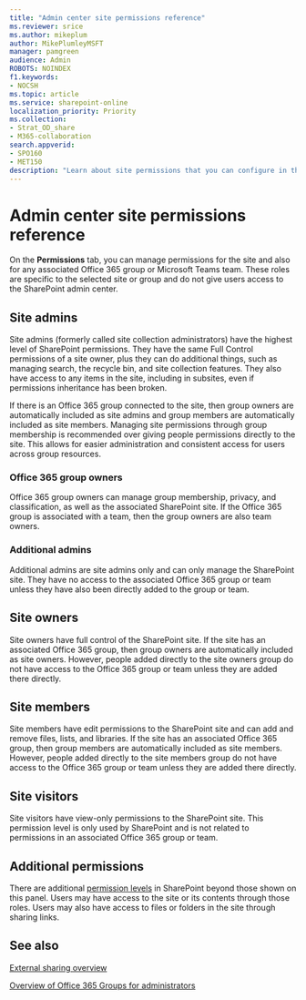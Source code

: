 ```yaml
---
title: "Admin center site permissions reference"
ms.reviewer: srice
ms.author: mikeplum
author: MikePlumleyMSFT
manager: pamgreen
audience: Admin
ROBOTS: NOINDEX
f1.keywords:
- NOCSH
ms.topic: article
ms.service: sharepoint-online
localization_priority: Priority
ms.collection:  
- Strat_OD_share
- M365-collaboration
search.appverid:
- SPO160
- MET150
description: "Learn about site permissions that you can configure in the SharePoint admin center."
---
```


# Admin center site permissions reference

On the **Permissions** tab, you can manage permissions for the site and also for any associated Office 365 group or Microsoft Teams team. These roles are specific to the selected site or group and do not give users access to the SharePoint admin center.

## Site admins

Site admins (formerly called site collection administrators) have the highest level of SharePoint permissions. They have the same Full Control permissions of a site owner, plus they can do additional things, such as managing search, the recycle bin, and site collection features. They also have access to any items in the site, including in subsites, even if permissions inheritance has been broken.

If there is an Office 365 group connected to the site, then group owners are automatically included as site admins and group members are automatically included as site members. Managing site permissions through group membership is recommended over giving people permissions directly to the site. This allows for easier administration and consistent access for users across group resources.

### Office 365 group owners

Office 365 group owners can manage group membership, privacy, and classification, as well as the associated SharePoint site. If the Office 365 group is associated with a team, then the group owners are also team owners.

### Additional admins

Additional admins are site admins only and can only manage the SharePoint site. They have no access to the associated Office 365 group or team unless they have also been directly added to the group or team.

## Site owners

Site owners have full control of the SharePoint site. If the site has an associated Office 365 group, then group owners are automatically included as site owners. However, people added directly to the site owners group do not have access to the Office 365 group or team unless they are added there directly.

## Site members

Site members have edit permissions to the SharePoint site and can add and remove files, lists, and libraries. If the site has an associated Office 365 group, then group members are automatically included as site members. However, people added directly to the site members group do not have access to the Office 365 group or team unless they are added there directly.

## Site visitors

Site visitors have view-only permissions to the SharePoint site. This permission level is only used by SharePoint and is not related to permissions in an associated Office 365 group or team.

## Additional permissions

There are additional [permission levels](understanding-permission-levels.md) in SharePoint beyond those shown on this panel. Users may have access to the site or its contents through those roles. Users may also have access to files or folders in the site through sharing links.

## See also

[External sharing overview](external-sharing-overview.md)

[Overview of Office 365 Groups for administrators](https://docs.microsoft.com/office365/admin/create-groups/office-365-groups)